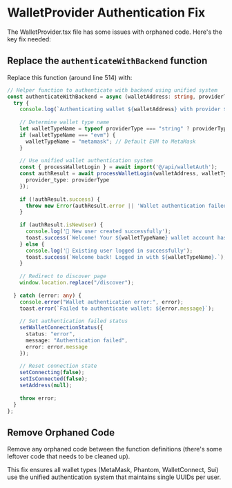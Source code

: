 # WalletProvider Authentication Fix

The WalletProvider.tsx file has some issues with orphaned code. Here's the key fix needed:

## Replace the `authenticateWithBackend` function

Replace this function (around line 514) with:

```typescript
// Helper function to authenticate with backend using unified system
const authenticateWithBackend = async (walletAddress: string, providerType: WalletType | string) => {
  try {
    console.log(`Authenticating wallet ${walletAddress} with provider ${providerType} using unified system`);
    
    // Determine wallet type name
    let walletTypeName = typeof providerType === "string" ? providerType : providerType;
    if (walletTypeName === "evm") {
      walletTypeName = "metamask"; // Default EVM to MetaMask
    }
    
    // Use unified wallet authentication system
    const { processWalletLogin } = await import('@/api/walletAuth');
    const authResult = await processWalletLogin(walletAddress, walletTypeName, {
      provider_type: providerType
    });
    
    if (!authResult.success) {
      throw new Error(authResult.error || 'Wallet authentication failed');
    }
    
    if (authResult.isNewUser) {
      console.log('🎉 New user created successfully');
      toast.success(`Welcome! Your ${walletTypeName} wallet account has been created.`);
    } else {
      console.log('👋 Existing user logged in successfully');
      toast.success(`Welcome back! Logged in with ${walletTypeName}.`);
    }
    
    // Redirect to discover page
    window.location.replace("/discover");
    
  } catch (error: any) {
    console.error("Wallet authentication error:", error);
    toast.error(`Failed to authenticate wallet: ${error.message}`);
    
    // Set authentication failed status
    setWalletConnectionStatus({ 
      status: "error", 
      message: "Authentication failed",
      error: error.message
    });
    
    // Reset connection state
    setConnecting(false);
    setIsConnected(false);
    setAddress(null);
    
    throw error;
  }
};
```

## Remove Orphaned Code

Remove any orphaned code between the function definitions (there's some leftover code that needs to be cleaned up).

This fix ensures all wallet types (MetaMask, Phantom, WalletConnect, Sui) use the unified authentication system that maintains single UUIDs per user.
